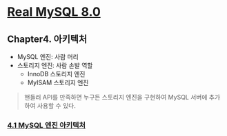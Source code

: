 # [Real MySQL 8.0](https://www.yes24.com/Product/Goods/103415627)

## Chapter4. 아키텍처
- MySQL 엔진: 사람 머리
- 스토리지 엔진: 사람 손발 역할
    - InnoDB 스토리지 엔진
    - MyISAM 스토리지 엔진
> 핸들러 API를 만족하면 누구든 스토리지 엔진을 구현하여 MySQL 서버에 추가하여 사용할 수 있다.

### [4.1 MySQL 엔진 아키텍처](Section4.md)

